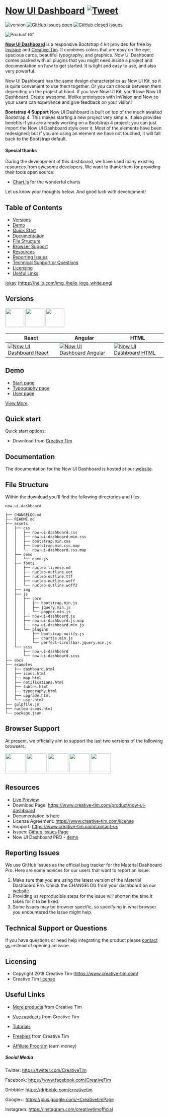 # [Now UI Dashboard](https://demos.creative-tim.com/now-ui-dashboard/examples/dashboard.html) [![Tweet](https://img.shields.io/twitter/url/http/shields.io.svg?style=social&logo=twitter)](https://twitter.com/home?status=Now%20UI%20Dashboard%20by%20Creative%20Tim%20https%3A//demos.creative-tim.com/now-ui-dashboard/examples/dashboard.html%20%40CreativeTim%20%23html%20%23dashboard%20%23nowuidesign%20%40creativetim)


![version](https://img.shields.io/badge/version-1.2.0-blue.svg) [![GitHub issues open](https://img.shields.io/github/issues/creativetimofficial/now-ui-dashboard.svg)](https://github.com/creativetimofficial/now-ui-dashboard/issues?q=is%3Aopen+is%3Aissue) [![GitHub closed issues](https://img.shields.io/github/issues-closed-raw/creativetimofficial/now-ui-dashboard.svg?maxAge=259200)](https://github.com/creativetimofficial/now-ui-dashboard/issues?q=is%3Aissue+is%3Aclosed)

![Product Gif](../assets/img/now-ui-dashboard.gif)

**[Now UI Dashboard](https://demos.creative-tim.com/now-ui-dashboard/examples/dashboard.html)** is a responsive Bootstrap 4 kit provided for free by [Invision](https://www.invisionapp.com/) and [Creative Tim](https://www.creative-tim.com/). It combines colors that are easy on the eye, spacious cards, beautiful typography, and graphics. Now UI Dashboard comes packed with all plugins that you might need inside a project and documentation on how to get started. It is light and easy to use, and also very powerful.

Now UI Dashboard has the same design characteristics as Now UI Kit, so it is quite convenient to use them together. Or you can choose between them depending on the project at hand. If you love Now UI Kit, you'll love Now UI Dashboard.
Create awesome, lifelike prototypes with InVision and Now so your users can experience and give feedback on your vision!


**Bootstrap 4 Support**
Now UI Dashboard is built on top of the much awaited Bootstrap 4. This makes starting a new project very simple. It also provides benefits if you are already working on a Bootstrap 4 project; you can just import the Now UI Dashboard style over it. Most of the elements have been redesigned; but if you are using an element we have not touched, it will fall back to the Bootstrap default.


#### Special thanks
During the development of this dashboard, we have used many existing resources from awesome developers. We want to thank them for providing their tools open source:
- [Chart.js](https://www.chartjs.org/) for the wonderful charts


Let us know your thoughts below. And good luck with development!

## Table of Contents

* [Versions](#versions)
* [Demo](#demo)
* [Quick Start](#quick-start)
* [Documentation](#documentation)
* [File Structure](#file-structure)
* [Browser Support](#browser-support)
* [Resources](#resources)
* [Reporting Issues](#reporting-issues)
* [Technical Support or Questions](#technical-support-or-questions)
* [Licensing](#licensing)
* [Useful Links](#useful-links)

[!okay](https://hello.com/img_/hello_logo_white.png)
(https://hello.com/img_/hello_logo_white.png) 


## Versions

[<img src="https://s3.amazonaws.com/creativetim_bucket/github/react.svg" width="60" height="60" />](https://www.creative-tim.com/product/material-dashboard-pro-react)
[<img src="https://s3.amazonaws.com/creativetim_bucket/github/angular.png" width="60" height="60" />](https://www.creative-tim.com/product/material-dashboard-pro-angular2)
[<img src="https://s3.amazonaws.com/creativetim_bucket/github/html.png" width="60" height="60" />](https://www.creative-tim.com/product/material-dashboard-pro)



 React | Angular | HTML |
| --- | --- | --- |
| [![Now UI Dashboard React](https://s3.amazonaws.com/creativetim_bucket/products/76/thumb/opt_nud_react_thumbnail.jpg)](https://www.creative-tim.com/product/now-ui-dashboard-react/#/dashboard)  | [![Now UI Dashboard Angular](https://s3.amazonaws.com/creativetim_bucket/products/85/thumb/opt_nud_angular_thumbnail.jpg)](https://www.creative-tim.com/product/now-ui-dashboard-angular) | [![Now UI Dashboard HTML](https://s3.amazonaws.com/creativetim_bucket/products/75/thumb/opt_nud_thumbnail.jpg)](https://www.creative-tim.com/product/now-ui-dashboard/examples/dashboard.html)

## Demo

- [Start page](https://www.creative-tim.com/product/now-ui-dashboard/examples/dashboard.html)
- [Typography page](https://www.creative-tim.com/product/now-ui-dashboard/examples/typography.html)
- [User page ](https://www.creative-tim.com/product/now-ui-dashboard/examples/user.html)

[View More](https://www.creative-tim.com/product/now-ui-dashboard/examples/dashboard.html).


## Quick start

Quick start options:

- Download from [Creative Tim](https://www.creative-tim.com/product/now-ui-dashboard)


## Documentation
The documentation for the Now UI Dashboard is hosted at our [website](https://demos.creative-tim.com/now-ui-dashboard/docs/1.0/getting-started/introduction.html).


## File Structure

Within the download you'll find the following directories and files:

```
now-ui-dashboard

├── CHANGELOG.md
├── README.md
├── assets
│   ├── css
│   │   ├── now-ui-dashboard.css
│   │   ├── now-ui-dashboard.min.css
│   │   ├── bootstrap.min.css
│   │   ├── bootstrap.min.css.map
│   │   └── now-ui-dashboard.css.map
│   ├── demo
│   │   └── demo.js
│   ├── fonts
│   │   ├── nucleo-license.md
│   │   ├── nucleo-outline.eot
│   │   ├── nucleo-outline.ttf
│   │   ├── nucleo-outline.woff
│   │   └── nucleo-outline.woff2
│   ├── img
│   ├── js
│   │   ├── core
│   │   │   ├── bootstrap.min.js
│   │   │   ├── jquery.min.js
│   │   │   └── popper.min.js
│   │   ├── now-ui-dashboard.js
│   │   ├── now-ui-dashboard.js.map
│   │   ├── now-ui-dashboard.min.js
│   │   └── plugins
│   │       ├── bootstrap-notify.js
│   │       ├── chartjs.min.js
│   │       └── perfect-scrollbar.jquery.min.js
│   └── scss
│       ├── now-ui-dashboard
│       └── now-ui-dashboard.scss
├── docs
├── examples
│   ├── dashboard.html
│   ├── icons.html
│   ├── map.html
│   ├── notifications.html
│   ├── tables.html
│   ├── typography.html
│   ├── upgrade.html
│   └── user.html
├── gulpfile.js
├── nucleo-icons.html
└── package.json

```

## Browser Support

At present, we officially aim to support the last two versions of the following browsers:

<img src="https://s3.amazonaws.com/creativetim_bucket/github/browser/chrome.png" width="64" height="64"> <img src="https://s3.amazonaws.com/creativetim_bucket/github/browser/firefox.png" width="64" height="64"> <img src="https://s3.amazonaws.com/creativetim_bucket/github/browser/edge.png" width="64" height="64"> <img src="https://s3.amazonaws.com/creativetim_bucket/github/browser/safari.png" width="64" height="64"> <img src="https://s3.amazonaws.com/creativetim_bucket/github/browser/opera.png" width="64" height="64">


## Resources
- [Live Preview](https://demos.creative-tim.com/now-ui-dashboard/examples/dashboard.html)
- Download Page: https://www.creative-tim.com/product/now-ui-dashboard
- Documentation is [here](https://demos.creative-tim.com/now-ui-dashboard/docs/1.0/getting-started/introduction.html)
- License Agreement: https://www.creative-tim.com/license
- Support: https://www.creative-tim.com/contact-us
- Issues: [Github Issues Page](https://github.com/creativetimofficial/now-ui-dashboard/issues)
- Now UI Dashboard PRO - [demo](https://www.creative-tim.com/product/now-ui-dashboard-pro?ref=github-nud-pro)

## Reporting Issues
We use GitHub Issues as the official bug tracker for the Material Dashboard Pro. Here are some advices for our users that want to report an issue:

1. Make sure that you are using the latest version of the Material Dashboard Pro. Check the CHANGELOG from your dashboard on our [website](https://www.creative-tim.com/).
2. Providing us reproducible steps for the issue will shorten the time it takes for it to be fixed.
3. Some issues may be browser specific, so specifying in what browser you encountered the issue might help.

## Technical Support or Questions

If you have questions or need help integrating the product please [contact us](https://www.creative-tim.com/contact-us) instead of opening an issue.

## Licensing

- Copyright 2018 Creative Tim (https://www.creative-tim.com)
- Creative Tim [license](https://www.creative-tim.com/license)

## Useful Links

- [More products](https://www.creative-tim.com/bootstrap-themes) from Creative Tim

- [Vue products](https://www.creative-tim.com/bootstrap-themes/vuejs-themes) from Creative Tim

- [Tutorials](https://www.youtube.com/channel/UCVyTG4sCw-rOvB9oHkzZD1w)

- [Freebies](https://www.creative-tim.com/bootstrap-themes/free) from Creative Tim

- [Affiliate Program](https://www.creative-tim.com/affiliates/new) (earn money)

##### Social Media

Twitter: <https://twitter.com/CreativeTim>

Facebook: <https://www.facebook.com/CreativeTim>

Dribbble: <https://dribbble.com/creativetim>

Google+: <https://plus.google.com/+CreativetimPage>

Instagram: <https://instagram.com/creativetimofficial>
